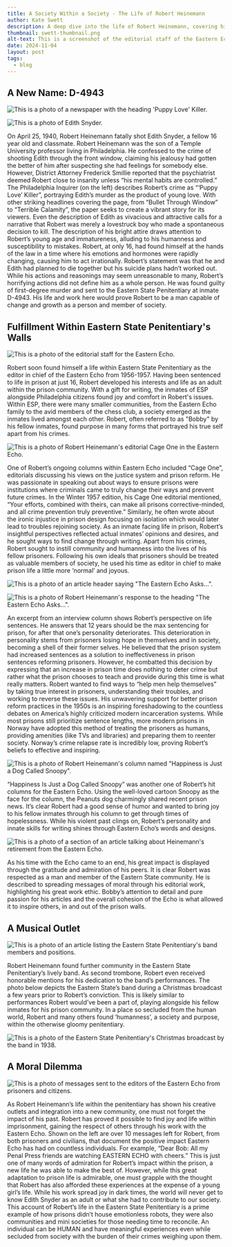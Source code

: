 ```yaml
---
title: A Society Within a Society - The Life of Robert Heinemann
author: Kate Swett
description: A deep dive into the life of Robert Heinemann, covering his time before and within the Eastern State Penitentiary.
thumbnail: swett-thumbnail.png
alt-text: This is a screenshot of the editorial staff of the Eastern Echo.
date: 2024-11-04
layout: post
tags:
  - blog
---
```

## A New Name: D-4943

![This is a photo of a newspaper with the heading 'Puppy Love' Killer.](newspaper.jpeg)

![This is a photo of Edith Snyder.](edith.jpeg)

On April 25, 1940, Robert Heinemann fatally shot Edith Snyder, a fellow 16 year old and classmate. Robert Heinemann was the son of a Temple University professor living in Philadelphia. He confessed to the crime of shooting Edith through the front window, claiming his jealousy had gotten the better of him after suspecting she had feelings for somebody else. However, District Attorney Frederick Smillie reported that the psychiatrist deemed Robert close to insanity unless “his mental habits are controlled.” The Philadelphia Inquirer (on the left) describes Robert’s crime as “‘Puppy Love’ Killer”, portraying Edith’s murder as the product of young love. With other striking headlines covering the page, from “Bullet Through Window” to “Terrible Calamity”, the paper seeks to create a vibrant story for its viewers. Even the description of Edith as vivacious and attractive calls for a narrative that Robert was merely a lovestruck boy who made a spontaneous decision to kill. The description of his bright attire draws attention to Robert’s young age and immatureness, alluding to his humanness and susceptibility to mistakes. Robert, at only 16, had found himself at the hands of the law in a time where his emotions and hormones were rapidly changing, causing him to act irrationally. Robert’s statement was that he and Edith had planned to die together but his suicide plans hadn’t worked out. While his actions and reasonings may seem unreasonable to many, Robert’s horrifying actions did not define him as a whole person. He was found guilty of first-degree murder and sent to the Eastern State Penitentiary at inmate D-4943. His life and work here would prove Robert to be a man capable of change and growth as a person and member of society.

## Fulfillment Within Eastern State Penitentiary's Walls

![This is a photo of the editorial staff for the Eastern Echo.](swett-thumbnail.png)

Robert soon found himself a life within Eastern State Penitentiary as the editor in chief of the Eastern Echo from 1956-1957. Having been sentenced to life in prison at just 16, Robert developed his interests and life as an adult within the prison community. With a gift for writing, the inmates of ESP alongside Philadelphia citizens found joy and comfort in Robert's issues. Within ESP, there were many smaller communities, from the Eastern Echo family to the avid members of the chess club, a society emerged as the inmates lived amongst each other. Robert, often referred to as "Bobby" by his fellow inmates, found purpose in many forms that portrayed his true self apart from his crimes.

![This is a photo of Robert Heinemann's editorial Cage One in the Eastern Echo.](cageone.png)

One of Robert’s ongoing columns within Eastern Echo included “Cage One”, editorials discussing his views on the justice system and prison reform. He was passionate in speaking out about ways to ensure prisons were institutions where criminals came to truly change their ways and prevent future crimes. In the Winter 1957 edition, his Cage One editorial mentioned, “Your efforts, combined with theirs, can make all prisons corrective-minded, and all crime prevention truly preventive.” Similarly, he often wrote about the ironic injustice in prison design focusing on isolation which would later lead to troubles rejoining society. As an inmate facing life in prison, Robert’s insightful perspectives reflected actual inmates’ opinions and desires, and he sought ways to find change through writing. Apart from his crimes, Robert sought to instill community and humanness into the lives of his fellow prisoners. Following his own ideals that prisoners should be treated as valuable members of society, he used his time as editor in chief to make prison life a little more ‘normal’ and joyous.

![This is a photo of an article header saying "The Eastern Echo Asks...".](askheader.png)

![This is a photo of Robert Heinemann's response to the heading "The Eastern Echo Asks...".](12years.png)

An excerpt from an interview column shows Robert’s perspective on life sentences. He answers that 12 years should be the max sentencing for prison, for after that one’s personality deteriorates. This deterioration in personality stems from prisoners losing hope in themselves and in society, becoming a shell of their former selves. He believed that the prison system had increased sentences as a solution to ineffectiveness in prison sentences reforming prisoners. However, he combatted this decision by expressing that an increase in prison time does nothing to deter crime but rather what the prison chooses to teach and provide during this time is what really matters. Robert wanted to find ways to “help men help themselves” by taking true interest in prisoners, understanding their troubles, and working to reverse these issues. His unwavering support for better prison reform practices in the 1950s is an inspiring foreshadowing to the countless debates on America’s highly criticized modern incarceration systems. While most prisons still prioritize sentence lengths, more modern prisons in Norway have adopted this method of treating the prisoners as humans, providing amenities (like TVs and libraries) and preparing them to reenter society. Norway’s crime relapse rate is incredibly low, proving Robert’s beliefs to effective and inspiring.

![This is a photo of Robert Heinemann's column named "Happiness is Just a Dog Called Snoopy".](snoopy.png)

“Happiness Is Just a Dog Called Snoopy” was another one of Robert’s hit columns for the Eastern Echo. Using the well-loved cartoon Snoopy as the face for the column, the Peanuts dog charmingly shared recent prison news. It’s clear Robert had a good sense of humor and wanted to bring joy to his fellow inmates through his column to get through times of hopelessness. While his violent past clings on, Robert’s personality and innate skills for writing shines through Eastern Echo’s words and designs. 

![This is a photo of a section of an article talking about Heinemann's retirement from the Eastern Echo.](retire.png)

As his time with the Echo came to an end, his great impact is displayed through the gratitude and admiration of his peers. It is clear Robert was respected as a man and member of the Eastern State community. He is described to spreading messages of moral through his editorial work, highlighting his great work ethic. Bobby’s attention to detail and pure passion for his articles and the overall cohesion of the Echo is what allowed it to inspire others, in and out of the prison walls. 

## A Musical Outlet

![This is a photo of an article listing the Eastern State Penitentiary's band members and positions.](music.png)

Robert Heinemann found further community in the Eastern State Penitentiary’s lively band. As second trombone, Robert even received honorable mentions for his dedication to the band’s performances. The photo below depicts the Eastern State’s band during a Christmas broadcast a few years prior to Robert’s conviction. This is likely similar to performances Robert would’ve been a part of, playing alongside his fellow inmates for his prison community. In a place so secluded from the human world, Robert and many others found ‘humanness’, a society and purpose, within the otherwise gloomy penitentiary. 

![This is a photo of the Eastern State Penitentiary's Christmas broadcast by the band in 1938.](band.png)

## A Moral Dilemma

![This is a photo of messages sent to the editors of the Eastern Echo from prisoners and citizens.](mail.png)

As Robert Heinemann’s life within the penitentiary has shown his creative outlets and integration into a new community, one must not forget the impact of his past. Robert has proved it possible to find joy and life within imprisonment, gaining the respect of others through his work with the Eastern Echo. Shown on the left are over 10 messages left for Robert, from both prisoners and civilians, that document the positive impact Eastern Echo has had on countless individuals. For example, “Dear Bob: All my Penal Press friends are watching EASTERN ECHO with cheers.” This is just one of many words of admiration for Robert’s impact within the prison, a new life he was able to make the best of. However, while this great adaptation to prison life is admirable, one must grapple with the thought that Robert has also afforded these experiences at the expense of a young girl’s life. While his work spread joy in dark times, the world will never get to know Edith Snyder as an adult or what she had to contribute to our society. This account of Robert’s life in the Eastern State Penitentiary is a prime example of how prisons didn’t house emotionless robots, they were also communities and mini societies for those needing time to reconcile. An individual can be HUMAN and have meaningful experiences even while secluded from society with the burden of their crimes weighing upon them. 
